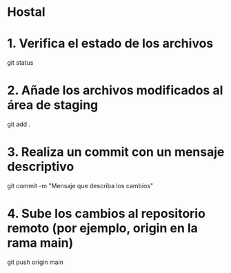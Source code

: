 # Hostal

# 1. Verifica el estado de los archivos
git status

# 2. Añade los archivos modificados al área de staging
git add .

# 3. Realiza un commit con un mensaje descriptivo
git commit -m "Mensaje que describa los cambios"

# 4. Sube los cambios al repositorio remoto (por ejemplo, origin en la rama main)
git push origin main
